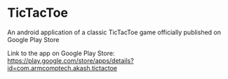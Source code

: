 # TicTacToe
An android application of a classic TicTacToe game officially published on Google Play Store

Link to the app on Google Play Store: https://play.google.com/store/apps/details?id=com.armcomptech.akash.tictactoe
